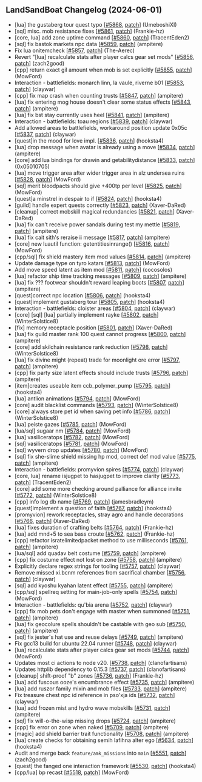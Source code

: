 ## LandSandBoat Changelog (2024-06-01)
- [lua] the gustaberg tour quest typo [[#5868](https://github.com/LandSandBoat/server/pull/5868), [patch](https://github.com/LandSandBoat/server/pull/5868.patch)] (UmeboshiXI)
- [sql] misc. mob resistance fixes [[#5861](https://github.com/LandSandBoat/server/pull/5861), [patch](https://github.com/LandSandBoat/server/pull/5861.patch)] (Frankie-hz)
- [core, lua] add zone uptime command [[#5860](https://github.com/LandSandBoat/server/pull/5860), [patch](https://github.com/LandSandBoat/server/pull/5860.patch)] (TracentEden2)
- [sql] fix bastok markets npc data [[#5859](https://github.com/LandSandBoat/server/pull/5859), [patch](https://github.com/LandSandBoat/server/pull/5859.patch)] (ampitere)
- Fix lua onitemcheck [[#5857](https://github.com/LandSandBoat/server/pull/5857), [patch](https://github.com/LandSandBoat/server/pull/5857.patch)] (The-Aerec)
- Revert "[lua] recalculate stats after player calcs gear set mods" [[#5856](https://github.com/LandSandBoat/server/pull/5856), [patch](https://github.com/LandSandBoat/server/pull/5856.patch)] (zach2good)
- [cpp] return exact gil amount when mob is set explicitly [[#5855](https://github.com/LandSandBoat/server/pull/5855), [patch](https://github.com/LandSandBoat/server/pull/5855.patch)] (MowFord)
- Interaction - battlefields: monarch linn, la vaule, riverne b01 [[#5853](https://github.com/LandSandBoat/server/pull/5853), [patch](https://github.com/LandSandBoat/server/pull/5853.patch)] (claywar)
- [cpp] fix map crash when counting trusts [[#5847](https://github.com/LandSandBoat/server/pull/5847), [patch](https://github.com/LandSandBoat/server/pull/5847.patch)] (ampitere)
- [lua] fix entering mog house doesn't clear some status effects [[#5843](https://github.com/LandSandBoat/server/pull/5843), [patch](https://github.com/LandSandBoat/server/pull/5843.patch)] (ampitere)
- [lua] fix bst stay currently uses heel [[#5841](https://github.com/LandSandBoat/server/pull/5841), [patch](https://github.com/LandSandBoat/server/pull/5841.patch)] (ampitere)
- Interaction - battlefields: toau regions [[#5839](https://github.com/LandSandBoat/server/pull/5839), [patch](https://github.com/LandSandBoat/server/pull/5839.patch)] (claywar)
- Add allowed areas to battlefields, workaround position update 0x05c [[#5837](https://github.com/LandSandBoat/server/pull/5837), [patch](https://github.com/LandSandBoat/server/pull/5837.patch)] (claywar)
- [quest]in the mood for love impl. [[#5836](https://github.com/LandSandBoat/server/pull/5836), [patch](https://github.com/LandSandBoat/server/pull/5836.patch)] (hooksta4)
- [lua] drop message when avatar is already using a move [[#5834](https://github.com/LandSandBoat/server/pull/5834), [patch](https://github.com/LandSandBoat/server/pull/5834.patch)] (ampitere)
- [core] add lua bindings for drawin and getabilitydistance [[#5833](https://github.com/LandSandBoat/server/pull/5833), [patch](https://github.com/LandSandBoat/server/pull/5833.patch)] (0x05010705)
- [lua] move trigger area after wider trigger area in alz undersea ruins [[#5828](https://github.com/LandSandBoat/server/pull/5828), [patch](https://github.com/LandSandBoat/server/pull/5828.patch)] (MowFord)
- [sql] merit bloodpacts should give +400tp per level [[#5825](https://github.com/LandSandBoat/server/pull/5825), [patch](https://github.com/LandSandBoat/server/pull/5825.patch)] (MowFord)
- [quest]a minstrel in despair to if [[#5824](https://github.com/LandSandBoat/server/pull/5824), [patch](https://github.com/LandSandBoat/server/pull/5824.patch)] (hooksta4)
- [guild] handle expert quests correctly [[#5823](https://github.com/LandSandBoat/server/pull/5823), [patch](https://github.com/LandSandBoat/server/pull/5823.patch)] (Xaver-DaRed)
- [cleanup] correct mobskill magical redundancies [[#5821](https://github.com/LandSandBoat/server/pull/5821), [patch](https://github.com/LandSandBoat/server/pull/5821.patch)] (Xaver-DaRed)
- [lua] fix can't receive power sandals during test my mettle [[#5819](https://github.com/LandSandBoat/server/pull/5819), [patch](https://github.com/LandSandBoat/server/pull/5819.patch)] (ampitere)
- [lua] fix cait sith's reraise ii message [[#5817](https://github.com/LandSandBoat/server/pull/5817), [patch](https://github.com/LandSandBoat/server/pull/5817.patch)] (ampitere)
- [core] new luautil function: getentitiesinrange() [[#5816](https://github.com/LandSandBoat/server/pull/5816), [patch](https://github.com/LandSandBoat/server/pull/5816.patch)] (MowFord)
- [cpp/sql] fix shield mastery item mod values [[#5814](https://github.com/LandSandBoat/server/pull/5814), [patch](https://github.com/LandSandBoat/server/pull/5814.patch)] (ampitere)
- Update damage type on tyro katars [[#5813](https://github.com/LandSandBoat/server/pull/5813), [patch](https://github.com/LandSandBoat/server/pull/5813.patch)] (MowFord)
- Add move speed latent as item mod [[#5811](https://github.com/LandSandBoat/server/pull/5811), [patch](https://github.com/LandSandBoat/server/pull/5811.patch)] (cocosolos)
- [lua] refactor ship time tracking messages [[#5809](https://github.com/LandSandBoat/server/pull/5809), [patch](https://github.com/LandSandBoat/server/pull/5809.patch)] (ampitere)
- [lua] fix ??? footwear shouldn't reward leaping boots [[#5807](https://github.com/LandSandBoat/server/pull/5807), [patch](https://github.com/LandSandBoat/server/pull/5807.patch)] (ampitere)
- [quest]correct npc location [[#5806](https://github.com/LandSandBoat/server/pull/5806), [patch](https://github.com/LandSandBoat/server/pull/5806.patch)] (hooksta4)
- [quest]implement gustaberg tour [[#5805](https://github.com/LandSandBoat/server/pull/5805), [patch](https://github.com/LandSandBoat/server/pull/5805.patch)] (hooksta4)
- Interaction - battlefields: cloister areas [[#5804](https://github.com/LandSandBoat/server/pull/5804), [patch](https://github.com/LandSandBoat/server/pull/5804.patch)] (claywar)
- [core] [sql] [lua] partially implement rayke [[#5802](https://github.com/LandSandBoat/server/pull/5802), [patch](https://github.com/LandSandBoat/server/pull/5802.patch)] (WinterSolstice8)
- [fix] memory receptacle position [[#5801](https://github.com/LandSandBoat/server/pull/5801), [patch](https://github.com/LandSandBoat/server/pull/5801.patch)] (Xaver-DaRed)
- [lua] fix guild master rank 100 quest cannot progress [[#5800](https://github.com/LandSandBoat/server/pull/5800), [patch](https://github.com/LandSandBoat/server/pull/5800.patch)] (ampitere)
- [core] add skilchain resistance rank reduction [[#5798](https://github.com/LandSandBoat/server/pull/5798), [patch](https://github.com/LandSandBoat/server/pull/5798.patch)] (WinterSolstice8)
- [lua] fix divine might (repeat) trade for moonlight ore error [[#5797](https://github.com/LandSandBoat/server/pull/5797), [patch](https://github.com/LandSandBoat/server/pull/5797.patch)] (ampitere)
- [cpp] fix party size latent effects should include trusts [[#5796](https://github.com/LandSandBoat/server/pull/5796), [patch](https://github.com/LandSandBoat/server/pull/5796.patch)] (ampitere)
- [item]creates useable item ccb_polymer_pump [[#5795](https://github.com/LandSandBoat/server/pull/5795), [patch](https://github.com/LandSandBoat/server/pull/5795.patch)] (hooksta4)
- [lua] antlion animations [[#5794](https://github.com/LandSandBoat/server/pull/5794), [patch](https://github.com/LandSandBoat/server/pull/5794.patch)] (MowFord)
- [core] audit blacklist commands [[#5793](https://github.com/LandSandBoat/server/pull/5793), [patch](https://github.com/LandSandBoat/server/pull/5793.patch)] (WinterSolstice8)
- [core] always store pet id when saving pet info [[#5786](https://github.com/LandSandBoat/server/pull/5786), [patch](https://github.com/LandSandBoat/server/pull/5786.patch)] (WinterSolstice8)
- [lua] peiste gazes [[#5785](https://github.com/LandSandBoat/server/pull/5785), [patch](https://github.com/LandSandBoat/server/pull/5785.patch)] (MowFord)
- [lua/sql] sugaar nm [[#5784](https://github.com/LandSandBoat/server/pull/5784), [patch](https://github.com/LandSandBoat/server/pull/5784.patch)] (MowFord)
- [lua] vasiliceratops [[#5782](https://github.com/LandSandBoat/server/pull/5782), [patch](https://github.com/LandSandBoat/server/pull/5782.patch)] (MowFord)
- [sql] vasiliceratops [[#5781](https://github.com/LandSandBoat/server/pull/5781), [patch](https://github.com/LandSandBoat/server/pull/5781.patch)] (MowFord)
- [sql] wyvern drop updates [[#5780](https://github.com/LandSandBoat/server/pull/5780), [patch](https://github.com/LandSandBoat/server/pull/5780.patch)] (MowFord)
- [sql] fix she-slime shield missing hp mod, correct def mod value [[#5775](https://github.com/LandSandBoat/server/pull/5775), [patch](https://github.com/LandSandBoat/server/pull/5775.patch)] (ampitere)
- Interaction - battlefields: promyvion spires [[#5774](https://github.com/LandSandBoat/server/pull/5774), [patch](https://github.com/LandSandBoat/server/pull/5774.patch)] (claywar)
- [core, lua] rename isjugpet to hasjugpet to improve clarity [[#5773](https://github.com/LandSandBoat/server/pull/5773), [patch](https://github.com/LandSandBoat/server/pull/5773.patch)] (TracentEden2)
- [core] add some more checking around palliance for alliance invite [[#5772](https://github.com/LandSandBoat/server/pull/5772), [patch](https://github.com/LandSandBoat/server/pull/5772.patch)] (WinterSolstice8)
- [cpp] info log db name [[#5769](https://github.com/LandSandBoat/server/pull/5769), [patch](https://github.com/LandSandBoat/server/pull/5769.patch)] (jamesbradleym)
- [quest]implement a question of faith [[#5767](https://github.com/LandSandBoat/server/pull/5767), [patch](https://github.com/LandSandBoat/server/pull/5767.patch)] (hooksta4)
- [promyvion] rework receptacles, stray agro and handle decorations [[#5766](https://github.com/LandSandBoat/server/pull/5766), [patch](https://github.com/LandSandBoat/server/pull/5766.patch)] (Xaver-DaRed)
- [lua] fixes duration of crafting belts [[#5764](https://github.com/LandSandBoat/server/pull/5764), [patch](https://github.com/LandSandBoat/server/pull/5764.patch)] (Frankie-hz)
- [lua] add mnd+5 to sea bass croute [[#5762](https://github.com/LandSandBoat/server/pull/5762), [patch](https://github.com/LandSandBoat/server/pull/5762.patch)] (Frankie-hz)
- [cpp] refactor isratelimitedpacket method to use milliseconds [[#5761](https://github.com/LandSandBoat/server/pull/5761), [patch](https://github.com/LandSandBoat/server/pull/5761.patch)] (ampitere)
- [lua/sql] add quadav belt costume [[#5759](https://github.com/LandSandBoat/server/pull/5759), [patch](https://github.com/LandSandBoat/server/pull/5759.patch)] (ampitere)
- [cpp] fix costume effect not lost on zone [[#5758](https://github.com/LandSandBoat/server/pull/5758), [patch](https://github.com/LandSandBoat/server/pull/5758.patch)] (ampitere)
- Explicitly declare regex strings for tooling [[#5757](https://github.com/LandSandBoat/server/pull/5757), [patch](https://github.com/LandSandBoat/server/pull/5757.patch)] (claywar)
- Remove missed xi.bcnm references from sacrifical chamber [[#5756](https://github.com/LandSandBoat/server/pull/5756), [patch](https://github.com/LandSandBoat/server/pull/5756.patch)] (claywar)
- [sql] add kyoshu kyahan latent effect [[#5755](https://github.com/LandSandBoat/server/pull/5755), [patch](https://github.com/LandSandBoat/server/pull/5755.patch)] (ampitere)
- [cpp/sql] spellreq setting for main-job-only spells [[#5754](https://github.com/LandSandBoat/server/pull/5754), [patch](https://github.com/LandSandBoat/server/pull/5754.patch)] (MowFord)
- Interaction - battlefields: qu'bia arena [[#5752](https://github.com/LandSandBoat/server/pull/5752), [patch](https://github.com/LandSandBoat/server/pull/5752.patch)] (claywar)
- [cpp] fix mob pets don't engage with master when summoned [[#5751](https://github.com/LandSandBoat/server/pull/5751), [patch](https://github.com/LandSandBoat/server/pull/5751.patch)] (ampitere)
- [lua] fix geocolure spells shouldn't be castable with geo sub [[#5750](https://github.com/LandSandBoat/server/pull/5750), [patch](https://github.com/LandSandBoat/server/pull/5750.patch)] (ampitere)
- [sql] fix jester's hat use and reuse delays [[#5749](https://github.com/LandSandBoat/server/pull/5749), [patch](https://github.com/LandSandBoat/server/pull/5749.patch)] (ampitere)
- Fix gcc13 build for ubuntu 22.04 runner [[#5748](https://github.com/LandSandBoat/server/pull/5748), [patch](https://github.com/LandSandBoat/server/pull/5748.patch)] (claywar)
- [lua] recalculate stats after player calcs gear set mods [[#5744](https://github.com/LandSandBoat/server/pull/5744), [patch](https://github.com/LandSandBoat/server/pull/5744.patch)] (MowFord)
- Updates most ci actions to node v20. [[#5738](https://github.com/LandSandBoat/server/pull/5738), [patch](https://github.com/LandSandBoat/server/pull/5738.patch)] (clanofartisans)
- Updates httplib dependency to 0.15.3 [[#5737](https://github.com/LandSandBoat/server/pull/5737), [patch](https://github.com/LandSandBoat/server/pull/5737.patch)] (clanofartisans)
- [cleanup] shift-proof "b" zones [[#5736](https://github.com/LandSandBoat/server/pull/5736), [patch](https://github.com/LandSandBoat/server/pull/5736.patch)] (Frankie-hz)
- [lua] add fuscous ooze's encumbrance effect [[#5735](https://github.com/LandSandBoat/server/pull/5735), [patch](https://github.com/LandSandBoat/server/pull/5735.patch)] (ampitere)
- [lua] add ruszor family mixin and mob files [[#5733](https://github.com/LandSandBoat/server/pull/5733), [patch](https://github.com/LandSandBoat/server/pull/5733.patch)] (ampitere)
- Fix treasure chest npc id reference in pso'xja ids [[#5732](https://github.com/LandSandBoat/server/pull/5732), [patch](https://github.com/LandSandBoat/server/pull/5732.patch)] (claywar)
- [lua] add frozen mist and hydro wave mobskills [[#5731](https://github.com/LandSandBoat/server/pull/5731), [patch](https://github.com/LandSandBoat/server/pull/5731.patch)] (ampitere)
- [sql] fix will-o-the-wisp missing drops [[#5724](https://github.com/LandSandBoat/server/pull/5724), [patch](https://github.com/LandSandBoat/server/pull/5724.patch)] (ampitere)
- [cpp] fix error on zone when naked [[#5709](https://github.com/LandSandBoat/server/pull/5709), [patch](https://github.com/LandSandBoat/server/pull/5709.patch)] (ampitere)
- [magic] add shield barrier trait functionality [[#5708](https://github.com/LandSandBoat/server/pull/5708), [patch](https://github.com/LandSandBoat/server/pull/5708.patch)] (ampitere)
- [lua] create checks for obtaining semih lafihna alter ego [[#5634](https://github.com/LandSandBoat/server/pull/5634), [patch](https://github.com/LandSandBoat/server/pull/5634.patch)] (hooksta4)
- Audit and merge back `feature/amk_missions` into `main` [[#5551](https://github.com/LandSandBoat/server/pull/5551), [patch](https://github.com/LandSandBoat/server/pull/5551.patch)] (zach2good)
- [quest] the fanged one interaction framework [[#5530](https://github.com/LandSandBoat/server/pull/5530), [patch](https://github.com/LandSandBoat/server/pull/5530.patch)] (hooksta4)
- [cpp/lua] bp recast [[#5518](https://github.com/LandSandBoat/server/pull/5518), [patch](https://github.com/LandSandBoat/server/pull/5518.patch)] (MowFord)
